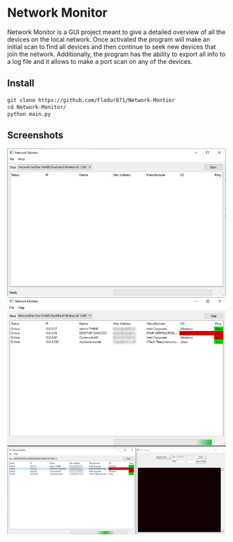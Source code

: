 # Network Monitor

Network Monitor is a GUI project meant to give a detailed overview of all the devices on the local network. Once
activated the program will make an initial scan to find all devices and then continue to seek new devices that join the
network. Additionally, the program has the ability to export all info to a log file and it allows to make a port scan on
any of the devices.

Install
---------------

```
git clone https://github.com/Flodur871/Network-Montior
cd Network-Monitor/
python main.py
```

Screenshots
---------------

![](Assets/1.png)
![](Assets/2.png)
![](Assets/3.png)
